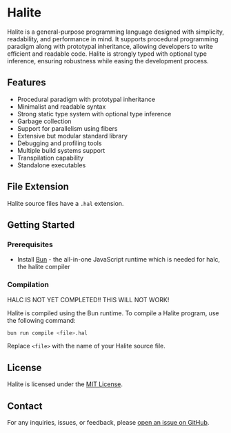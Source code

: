 # Halite

Halite is a general-purpose programming language designed with simplicity, readability, and performance in mind. It supports procedural programming paradigm along with prototypal inheritance, allowing developers to write efficient and readable code. Halite is strongly typed with optional type inference, ensuring robustness while easing the development process.

## Features

- Procedural paradigm with prototypal inheritance
- Minimalist and readable syntax
- Strong static type system with optional type inference
- Garbage collection
- Support for parallelism using fibers
- Extensive but modular standard library
- Debugging and profiling tools
- Multiple build systems support
- Transpilation capability
- Standalone executables

## File Extension

Halite source files have a `.hal` extension.

## Getting Started

### Prerequisites
- Install [Bun](https://bun.sh/) - the all-in-one JavaScript runtime which is needed for halc, the halite compiler

### Compilation

HALC IS NOT YET COMPLETED!! THIS WILL NOT WORK!

Halite is compiled using the Bun runtime. To compile a Halite program, use the following command:

```bash
bun run compile <file>.hal
```

Replace `<file>` with the name of your Halite source file.

## License

Halite is licensed under the [MIT License](LICENSE).

## Contact

For any inquiries, issues, or feedback, please [open an issue on GitHub](https://github.com/halitelang/halc/issues).
